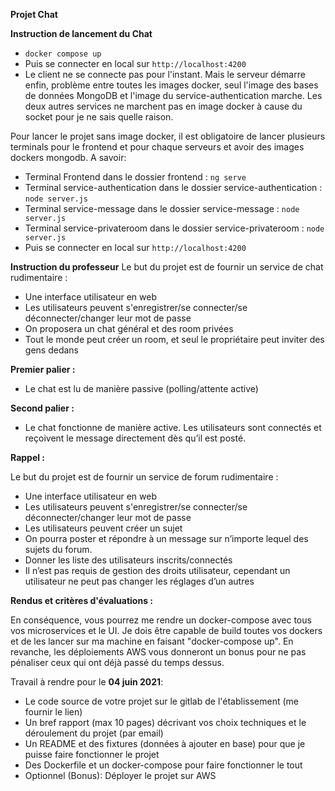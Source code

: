 **Projet Chat**

**Instruction de lancement du Chat**
- `docker compose up`
- Puis se connecter en local sur `http://localhost:4200`
- Le client ne se connecte pas pour l'instant. Mais le serveur démarre enfin, problème entre toutes les images docker, 
  seul l'image des bases de données MongoDB et l'image du service-authentication marche. Les deux autres services 
  ne marchent pas en image docker à cause du socket pour je ne sais quelle raison.

Pour lancer le projet sans image docker, il est obligatoire de lancer plusieurs terminals pour le frontend et pour chaque 
serveurs et avoir des images dockers mongodb.
A savoir:
- Terminal Frontend dans le dossier frontend : `ng serve`
- Terminal service-authentication dans le dossier service-authentication : `node server.js`
- Terminal service-message dans le dossier service-message : `node server.js`
- Terminal service-privateroom dans le dossier service-privateroom : `node server.js`
- Puis se connecter en local sur `http://localhost:4200`





**Instruction du professeur**
Le but du projet est de fournir un service de chat rudimentaire :
-  Une interface utilisateur en web
- Les utilisateurs peuvent s'enregistrer/se connecter/se déconnecter/changer leur mot de passe
- On proposera un chat général et des room privées
- Tout le monde peut créer un room, et seul le propriétaire peut inviter des gens dedans



__Premier palier :__
- Le chat est lu de manière passive (polling/attente active)

__Second palier :__
- Le chat fonctionne de manière active. Les utilisateurs sont connectés et reçoivent le message directement dès qu’il est posté.


**Rappel :**

Le but du projet est de fournir un service de forum rudimentaire :

- Une interface utilisateur en web
- Les utilisateurs peuvent s'enregistrer/se connecter/se déconnecter/changer leur mot de passe
- Les utilisateurs peuvent créer un sujet
- On pourra poster et répondre à un message sur n’importe lequel des sujets du forum.
- Donner les liste des utilisateurs inscrits/connectés
- Il n’est pas requis de gestion des droits utilisateur, cependant un utilisateur ne peut pas changer les réglages d’un autres


**Rendus et critères d'évaluations :**

En conséquence, vous pourrez me rendre un docker-compose avec tous vos microservices et le UI. Je dois être capable de build toutes vos dockers et de les lancer sur ma machine en faisant "docker-compose up". En revanche, les déploiements AWS vous donneront un bonus pour ne pas pénaliser ceux qui ont déjà passé du temps dessus.

Travail à rendre pour le **04 juin 2021**:
- Le code source de votre projet sur le gitlab de l'établissement (me fournir le lien)
- Un bref rapport (max 10 pages) décrivant vos choix techniques et le déroulement du projet (par email)
- Un README et des fixtures (données à ajouter en base) pour que je puisse faire fonctionner le projet
- Des Dockerfile et un docker-compose pour faire fonctionner le tout
- Optionnel (Bonus): Déployer le projet sur AWS